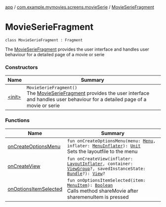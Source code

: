 [app](../../index.md) / [com.example.mymovies.screens.movieSerie](../index.md) / [MovieSerieFragment](./index.md)

# MovieSerieFragment

`class MovieSerieFragment : Fragment`

The [MovieSerieFragment](./index.md) provides the user interface and handles user behaviour for a detailed page of a movie or serie

### Constructors

| Name | Summary |
|---|---|
| [&lt;init&gt;](-init-.md) | `MovieSerieFragment()`<br>The [MovieSerieFragment](./index.md) provides the user interface and handles user behaviour for a detailed page of a movie or serie |

### Functions

| Name | Summary |
|---|---|
| [onCreateOptionsMenu](on-create-options-menu.md) | `fun onCreateOptionsMenu(menu: `[`Menu`](https://developer.android.com/reference/android/view/Menu.html)`, inflater: `[`MenuInflater`](https://developer.android.com/reference/android/view/MenuInflater.html)`): `[`Unit`](https://kotlinlang.org/api/latest/jvm/stdlib/kotlin/-unit/index.html)<br>Sets the layoutfile to the menu |
| [onCreateView](on-create-view.md) | `fun onCreateView(inflater: `[`LayoutInflater`](https://developer.android.com/reference/android/view/LayoutInflater.html)`, container: `[`ViewGroup`](https://developer.android.com/reference/android/view/ViewGroup.html)`?, savedInstanceState: `[`Bundle`](https://developer.android.com/reference/android/os/Bundle.html)`?): `[`View`](https://developer.android.com/reference/android/view/View.html)`?` |
| [onOptionsItemSelected](on-options-item-selected.md) | `fun onOptionsItemSelected(item: `[`MenuItem`](https://developer.android.com/reference/android/view/MenuItem.html)`): `[`Boolean`](https://kotlinlang.org/api/latest/jvm/stdlib/kotlin/-boolean/index.html)<br>Calls method shareMovie after sharemenuItem is pressed |
